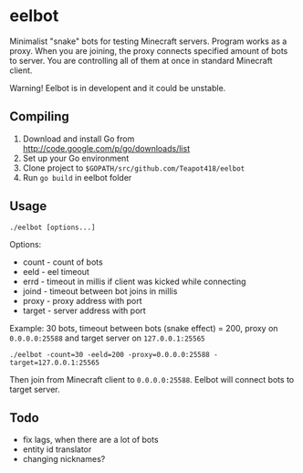 eelbot
======

Minimalist "snake" bots for testing Minecraft servers. Program works as a proxy. When you are joining, the proxy connects specified amount of bots to server. You are controlling all of them at once in standard Minecraft client.

Warning! Eelbot is in developent and it could be unstable.

Compiling
---------

1. Download and install Go from http://code.google.com/p/go/downloads/list
2. Set up your Go environment
3. Clone project to `$GOPATH/src/github.com/Teapot418/eelbot`
4. Run `go build` in eelbot folder

Usage
-----

```
./eelbot [options...]
```

Options:
* count - count of bots
* eeld - eel timeout
* errd - timeout in millis if client was kicked while connecting
* joind - timeout between bot joins in millis
* proxy - proxy address with port
* target - server address with port

Example: 30 bots, timeout between bots (snake effect) = 200, proxy on `0.0.0.0:25588` and target server on `127.0.0.1:25565`

```
./eelbot -count=30 -eeld=200 -proxy=0.0.0.0:25588 -target=127.0.0.1:25565
```

Then join from Minecraft client to `0.0.0.0:25588`. Eelbot will connect bots to target server.

Todo
----

* fix lags, when there are a lot of bots
* entity id translator
* changing nicknames?
